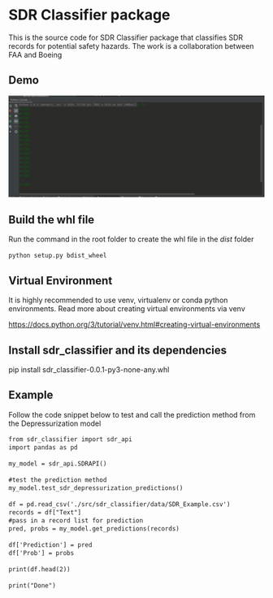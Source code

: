 # SDR Classifier package
This is the source code for SDR Classifier package that classifies SDR records for potential safety hazards.  The work is a collaboration between FAA and Boeing 

## Demo
![](https://github.com/Boeing/sdr-hazards-classification/blob/hai-branch/img/sdr_classifier.gif)

## Build the whl file
Run the command in the root folder to create the whl file in the _dist_ folder

`python setup.py bdist_wheel`

## Virtual Environment
It is highly recommended to use venv, virtualenv or conda python environments. Read more about creating virtual environments via venv

https://docs.python.org/3/tutorial/venv.html#creating-virtual-environments

## Install sdr_classifier and its dependencies
pip install sdr_classifier-0.0.1-py3-none-any.whl

## Example
Follow the code snippet below to test and call the prediction method from the Depressurization model

```
from sdr_classifier import sdr_api
import pandas as pd

my_model = sdr_api.SDRAPI()

#test the prediction method
my_model.test_sdr_depressurization_predictions()

df = pd.read_csv('./src/sdr_classifier/data/SDR_Example.csv')
records = df["Text"]
#pass in a record list for prediction
pred, probs = my_model.get_predictions(records)

df['Prediction'] = pred
df['Prob'] = probs

print(df.head(2))

print("Done")
```
